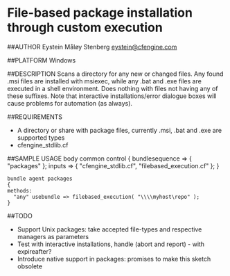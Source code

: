 # File-based package installation through custom execution

##AUTHOR
Eystein Måløy Stenberg <eystein@cfengine.com>

##PLATFORM
Windows

##DESCRIPTION
Scans a directory for any new or changed files. Any found .msi files are
installed with msiexec, while any .bat and .exe files are executed in a shell
environment. Does nothing with files not having any of these suffixes.
Note that interactive installations/error dialogue boxes will cause problems 
for automation (as always).

##REQUIREMENTS
 * A directory or share with package files, currently .msi, .bat and .exe are supported types
 * cfengine_stdlib.cf

##SAMPLE USAGE
    body common control
    {
    bundlesequence => { "packages" };
    inputs => { "cfengine_stdlib.cf", "filebased_execution.cf" };
    }

    bundle agent packages
    {
    methods:
      "any" usebundle => filebased_execution( "\\\\myhost\repo" );
    }

##TODO
 * Support Unix packages: take accepted file-types and respective managers as parameters
 * Test with interactive installations, handle (abort and report) - with expireafter?
 * Introduce native support in packages: promises to make this sketch obsolete
